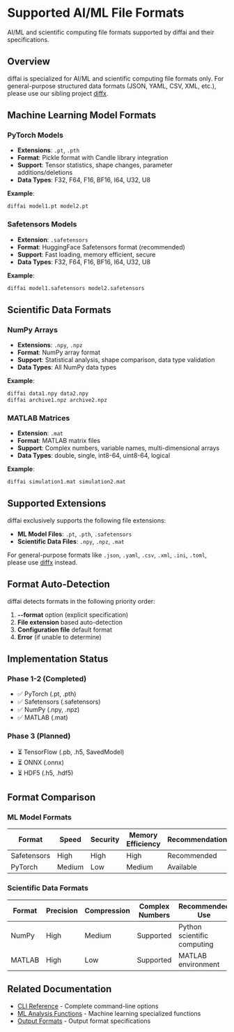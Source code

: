 # Supported AI/ML File Formats

AI/ML and scientific computing file formats supported by diffai and their specifications.

## Overview

diffai is specialized for AI/ML and scientific computing file formats only. For general-purpose structured data formats (JSON, YAML, CSV, XML, etc.), please use our sibling project [diffx](https://github.com/kako-jun/diffx).

## Machine Learning Model Formats

### PyTorch Models
- **Extensions**: `.pt`, `.pth`
- **Format**: Pickle format with Candle library integration
- **Support**: Tensor statistics, shape changes, parameter additions/deletions
- **Data Types**: F32, F64, F16, BF16, I64, U32, U8

**Example**:
```bash
diffai model1.pt model2.pt
```

### Safetensors Models
- **Extension**: `.safetensors`
- **Format**: HuggingFace Safetensors format (recommended)
- **Support**: Fast loading, memory efficient, secure
- **Data Types**: F32, F64, F16, BF16, I64, U32, U8

**Example**:
```bash
diffai model1.safetensors model2.safetensors
```

## Scientific Data Formats

### NumPy Arrays
- **Extensions**: `.npy`, `.npz`
- **Format**: NumPy array format
- **Support**: Statistical analysis, shape comparison, data type validation
- **Data Types**: All NumPy data types

**Example**:
```bash
diffai data1.npy data2.npy
diffai archive1.npz archive2.npz
```

### MATLAB Matrices
- **Extension**: `.mat`
- **Format**: MATLAB matrix files
- **Support**: Complex numbers, variable names, multi-dimensional arrays
- **Data Types**: double, single, int8-64, uint8-64, logical

**Example**:
```bash
diffai simulation1.mat simulation2.mat
```

## Supported Extensions

diffai exclusively supports the following file extensions:

- **ML Model Files**: `.pt`, `.pth`, `.safetensors`
- **Scientific Data Files**: `.npy`, `.npz`, `.mat`

For general-purpose formats like `.json`, `.yaml`, `.csv`, `.xml`, `.ini`, `.toml`, please use [diffx](https://github.com/kako-jun/diffx) instead.

## Format Auto-Detection

diffai detects formats in the following priority order:

1. **--format** option (explicit specification)
2. **File extension** based auto-detection
3. **Configuration file** default format
4. **Error** (if unable to determine)

## Implementation Status

### Phase 1-2 (Completed)
- ✅ PyTorch (.pt, .pth)
- ✅ Safetensors (.safetensors)
- ✅ NumPy (.npy, .npz)
- ✅ MATLAB (.mat)

### Phase 3 (Planned)
- ⏳ TensorFlow (.pb, .h5, SavedModel)
- ⏳ ONNX (.onnx)
- ⏳ HDF5 (.h5, .hdf5)

## Format Comparison

### ML Model Formats

| Format | Speed | Security | Memory Efficiency | Recommendation |
|--------|-------|----------|------------------|----------------|
| Safetensors | High | High | High | Recommended |
| PyTorch | Medium | Low | Medium | Available |

### Scientific Data Formats

| Format | Precision | Compression | Complex Numbers | Recommended Use |
|--------|-----------|-------------|-----------------|-----------------|
| NumPy | High | Medium | Supported | Python scientific computing |
| MATLAB | High | Low | Supported | MATLAB environment |

## Related Documentation

- [CLI Reference](cli-reference.md) - Complete command-line options
- [ML Analysis Functions](ml-analysis.md) - Machine learning specialized functions
- [Output Formats](output-formats.md) - Output format specifications

